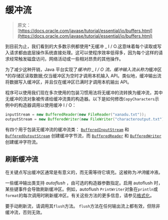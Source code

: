 # 缓冲流

> 原文： [https://docs.oracle.com/javase/tutorial/essential/io/buffers.html](https://docs.oracle.com/javase/tutorial/essential/io/buffers.html)

到目前为止，我们看到的大多数示例都使用*无缓冲 _ I / O.这意味着每个读取或写入请求都由底层操作系统直接处理。这可以使程序效率低得多，因为每个这样的请求经常触发磁盘访问，网络活动或一些相对昂贵的其他操作。

为了减少这种开销，Java 平台实现了*缓冲的 _ I / O 流。缓冲输入流从称为*缓冲区*的存储区读取数据;仅当缓冲区为空时才调用本机输入 API。类似地，缓冲输出流将数据写入缓冲区，并且仅在缓冲区已满时才调用本机输出 API。

程序可以使用我们现在多次使用的包装习惯用法将无缓冲的流转换为缓冲流，其中无缓冲的流对象被传递给缓冲流类的构造器。以下是如何修改`CopyCharacters`示例中的构造器调用以使用缓冲 I / O：

```java
inputStream = new BufferedReader(new FileReader("xanadu.txt"));
outputStream = new BufferedWriter(new FileWriter("characteroutput.txt"));

```

有四个用于包装无缓冲流的缓冲流类： [`BufferedInputStream`](https://docs.oracle.com/javase/8/docs/api/java/io/BufferedInputStream.html) 和 [`BufferedOutputStream`](https://docs.oracle.com/javase/8/docs/api/java/io/BufferedOutputStream.html) 创建缓冲字节流，而 [`BufferedReader`](https://docs.oracle.com/javase/8/docs/api/java/io/BufferedReader.html) 和 [`BufferedWriter`](https://docs.oracle.com/javase/8/docs/api/java/io/BufferedWriter.html) 创建缓冲字符流。

## 刷新缓冲流

在关键点写出缓冲区通常是有意义的，而无需等待它填充。这被称为*冲洗*缓冲液。

一些缓冲输出类支持 _autoflush_ ，由可选的构造器参数指定。启用 autoflush 时，某些键事件会导致刷新缓冲区。例如，autoflush `PrintWriter`对象在`println`或`format`的每次调用时刷新缓冲区。有关这些方法的更多信息，请参见[格式化](formatting.html)。

要手动刷新流，请调用其`flush`方法。 `flush`方法在任何输出流上都有效，但除非缓冲流，否则无效。